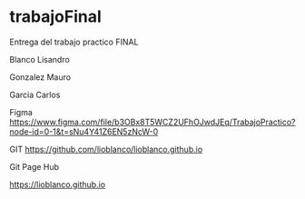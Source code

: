 # trabajoFinal
Entrega del trabajo practico FINAL

Blanco Lisandro

Gonzalez Mauro

Garcia Carlos


Figma
https://www.figma.com/file/b3OBx8T5WCZ2UFhOJwdJEq/TrabajoPractico?node-id=0-1&t=sNu4Y41Z6EN5zNcW-0

GIT
https://github.com/lioblanco/lioblanco.github.io

Git Page Hub

https://lioblanco.github.io
